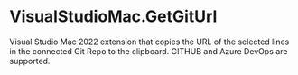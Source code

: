 # VisualStudioMac.GetGitUrl
Visual Studio Mac 2022 extension that copies the URL of the selected lines in the connected Git Repo to the clipboard. GITHUB and Azure DevOps are supported.
